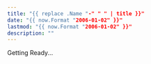 ```yaml
---
title: "{{ replace .Name "-" " " | title }}"
date: "{{ now.Format "2006-01-02" }}"
lastmod: "{{ now.Format "2006-01-02" }}"
description: ""
---
```

Getting Ready...
